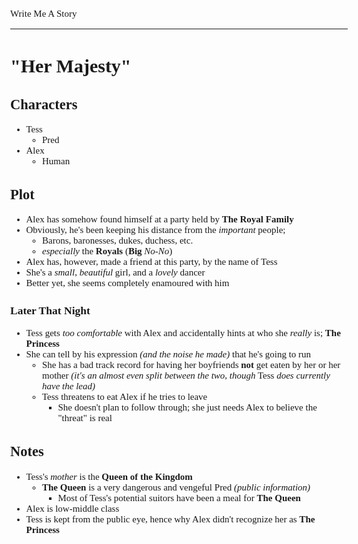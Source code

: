 <style>body{font:15px"Verdana"};</style>

Write Me A Story
****************
"Her Majesty"
=============

Characters
----------
- Tess
	- Pred
- Alex
	- Human

Plot
----
- Alex has somehow found himself at a party held by __The Royal Family__
- Obviously, he's been keeping his distance from the _important_ people;
	- Barons, baronesses, dukes, duchess, etc.
	- _especially_ the __Royals__ (__Big__ _No-No_)
- Alex has, however, made a friend at this party, by the name of Tess
- She's a _small_, _beautiful_ girl, and a _lovely_ dancer
- Better yet, she seems completely enamoured with him
### Later That Night
- Tess gets _too comfortable_ with Alex and accidentally hints at who she _really_ is; __The Princess__
- She can tell by his expression _(and the noise he made)_ that he's going to run
	- She has a bad track record for having her boyfriends __not__ get eaten by her or her mother _(it's an almost even split between the two, though_ Tess _does currently have the lead)_
	- Tess threatens to eat Alex if he tries to leave
		- She doesn't plan to follow through; she just needs Alex to believe the "threat" is real

Notes
-----
- Tess's _mother_ is the __Queen of the Kingdom__
	- __The Queen__ is a very dangerous and vengeful Pred _(public information)_
		- Most of Tess's potential suitors have been a meal for __The Queen__
- Alex is low-middle class
- Tess is kept from the public eye, hence why Alex didn't recognize her as __The Princess__